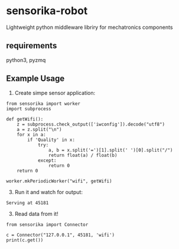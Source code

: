 # sensorika-robot
Lightweight python middleware libriry for mechatronics components

## requirements
python3, pyzmq

## Example Usage
1) Create simpe sensor application:
```
from sensorika import worker
import subprocess

def getWifi():
    z = subprocess.check_output(['iwconfig']).decode("utf8")
    a = z.split("\n")
    for x in a:
        if 'Quality' in x:
            try:
                a, b = x.split('=')[1].split(' ')[0].split("/")
                return float(a) / float(b)
            except:
                return 0
    return 0

worker.mkPeriodicWorker("wifi", getWifi)
```

3) Run it and watch for output:
```
Serving at 45181
```

3) Read data from it!
```
from sensorika import Connector

c = Connector("127.0.0.1", 45181, 'wifi')
print(c.get())
```